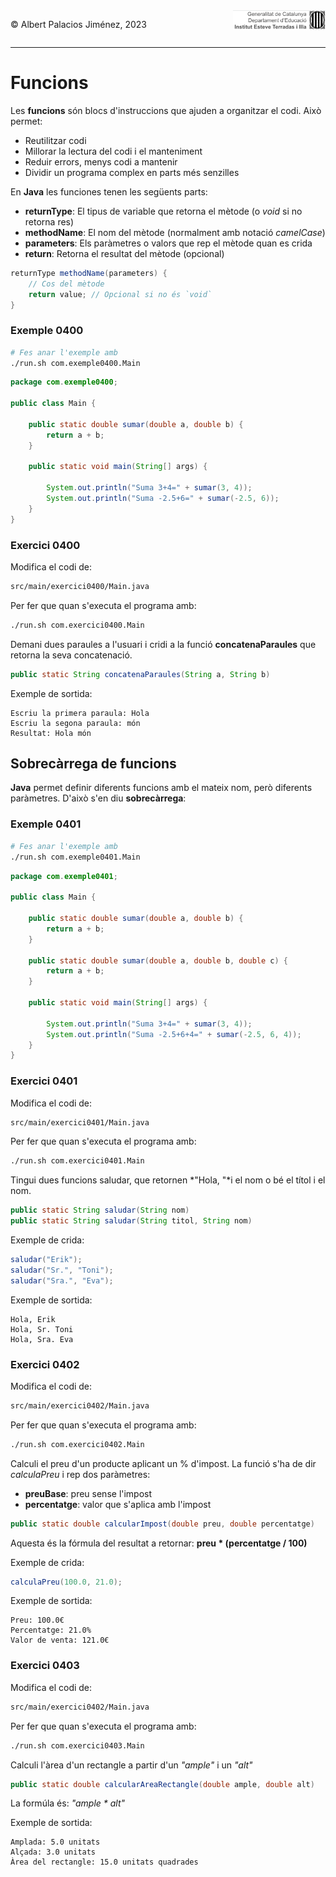 <div style="display: flex; width: 100%;">
    <div style="flex: 1; padding: 0px;">
        <p>© Albert Palacios Jiménez, 2023</p>
    </div>
    <div style="flex: 1; padding: 0px; text-align: right;">
        <img src="./assets/ieti.png" height="32" alt="Logo de IETI" style="max-height: 32px;">
    </div>
</div>
<hr/>

# Funcions

Les **funcions** són blocs d'instruccions que ajuden a organitzar el codi. Això permet:

- Reutilitzar codi
- Millorar la lectura del codi i el manteniment
- Reduir errors, menys codi a mantenir 
- Dividir un programa complex en parts més senzilles

En **Java** les funciones tenen les següents parts:

- **returnType**: El tipus de variable que retorna el mètode (o *void* si no retorna res)
- **methodName**: El nom del mètode (normalment amb notació *camelCase*)
- **parameters**: Els paràmetres o valors que rep el mètode quan es crida
- **return**: Retorna el resultat del mètode (opcional)

```java
returnType methodName(parameters) {
    // Cos del mètode
    return value; // Opcional si no és `void`
}
```

### Exemple 0400

```bash
# Fes anar l'exemple amb
./run.sh com.exemple0400.Main
```

```java
package com.exemple0400;

public class Main {

    public static double sumar(double a, double b) {
        return a + b;
    }

    public static void main(String[] args) {

        System.out.println("Suma 3+4=" + sumar(3, 4));
        System.out.println("Suma -2.5+6=" + sumar(-2.5, 6));
    }
}
```

### Exercici 0400

Modifica el codi de:

```bash
src/main/exercici0400/Main.java
```

Per fer que quan s'executa el programa amb:

```bash
./run.sh com.exercici0400.Main
```

Demani dues paraules a l'usuari i cridi a la funció **concatenaParaules** que retorna la seva concatenació.

```java
public static String concatenaParaules(String a, String b)
```

Exemple de sortida:
```text
Escriu la primera paraula: Hola
Escriu la segona paraula: món
Resultat: Hola món
```

## Sobrecàrrega de funcions

**Java** permet definir diferents funcions amb el mateix nom, però diferents paràmetres. D'això s'en diu **sobrecàrrega**:


### Exemple 0401

```bash
# Fes anar l'exemple amb
./run.sh com.exemple0401.Main
```

```java
package com.exemple0401;

public class Main {

    public static double sumar(double a, double b) {
        return a + b;
    }

    public static double sumar(double a, double b, double c) {
        return a + b;
    }

    public static void main(String[] args) {

        System.out.println("Suma 3+4=" + sumar(3, 4));
        System.out.println("Suma -2.5+6+4=" + sumar(-2.5, 6, 4));
    }
}
```

### Exercici 0401

Modifica el codi de:

```bash
src/main/exercici0401/Main.java
```

Per fer que quan s'executa el programa amb:

```bash
./run.sh com.exercici0401.Main
```

Tingui dues funcions saludar, que retornen *"Hola, "*i el nom o bé el títol i el nom.

```java
public static String saludar(String nom)
public static String saludar(String titol, String nom)
```

Exemple de crida:
```java
saludar("Erik");
saludar("Sr.", "Toni");
saludar("Sra.", "Eva");
```

Exemple de sortida:
```text
Hola, Erik
Hola, Sr. Toni
Hola, Sra. Eva
```

### Exercici 0402

Modifica el codi de:

```bash
src/main/exercici0402/Main.java
```

Per fer que quan s'executa el programa amb:

```bash
./run.sh com.exercici0402.Main
```

Calculi el preu d'un producte aplicant un % d'impost. La funció s'ha de dir *calculaPreu* i rep dos paràmetres:

- **preuBase**: preu sense l'impost
- **percentatge**: valor que s'aplica amb l'impost

```java
public static double calcularImpost(double preu, double percentatge)
```

Aquesta és la fórmula del resultat a retornar: **preu * (percentatge / 100)**

Exemple de crida:
```java
calculaPreu(100.0, 21.0);
```

Exemple de sortida:
```text
Preu: 100.0€
Percentatge: 21.0%
Valor de venta: 121.0€
```

### Exercici 0403

Modifica el codi de:

```bash
src/main/exercici0402/Main.java
```

Per fer que quan s'executa el programa amb:

```bash
./run.sh com.exercici0403.Main
```

Calculi l'àrea d'un rectangle a partir d'un *"ample"* i un *"alt"*

```java
public static double calcularAreaRectangle(double ample, double alt)
```

La formúla és: *"ample * alt"*

Exemple de sortida:
```text
Amplada: 5.0 unitats
Alçada: 3.0 unitats
Àrea del rectangle: 15.0 unitats quadrades
```